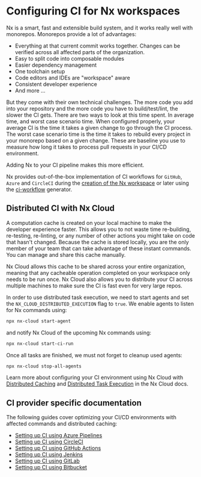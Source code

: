 # Configuring CI for Nx workspaces

Nx is a smart, fast and extensible build system, and it works really well with monorepos. Monorepos provide a lot of advantages:

- Everything at that current commit works together. Changes can be verified across all affected parts of the organization.
- Easy to split code into composable modules
- Easier dependency management
- One toolchain setup
- Code editors and IDEs are "workspace" aware
- Consistent developer experience
- And more ...

But they come with their own technical challenges. The more code you add into your repository and the more code you have to build/test/lint, the slower the CI gets. There are two ways to look at this time spent. In average time, and worst case scenario time. When configured properly, your average CI is the time it takes a given change to go through the CI process. The worst case scenario time is the time it takes to rebuild every project in your monorepo based on a given change. These are baseline you use to measure how long it takes to process pull requests in your CI/CD environment.

Adding Nx to your CI pipeline makes this more efficient.

Nx provides out-of-the-box implementation of CI workflows for `GitHub`, `Azure` and `CircleCI` during the [creation of the Nx workspace](/cli/create-nx-workspace#ci) or later using the [ci-workflow](/packages/workspace/generators/ci-workflow) generator.

<div class="nx-cloud-section">

## Distributed CI with Nx Cloud

A computation cache is created on your local machine to make the developer experience faster. This allows you to not waste time re-building, re-testing, re-linting, or any number of other actions you might take on code that hasn't changed. Because the cache is stored locally, you are the only member of your team that can take advantage of these instant commands. You can manage and share this cache manually.

Nx Cloud allows this cache to be shared across your entire organization, meaning that any cacheable operation completed on your workspace only needs to be run once. Nx Cloud also allows you to distribute your CI across multiple machines to make sure the CI is fast even for very large repos.

In order to use distributed task execution, we need to start agents and set the `NX_CLOUD_DISTRIBUTED_EXECUTION` flag to `true`.
We enable agents to listen for Nx commands using:

```bash
npx nx-cloud start-agent
```

and notify Nx Cloud of the upcoming Nx commands using:

```bash
npx nx-cloud start-ci-run
```

Once all tasks are finished, we must not forget to cleanup used agents:

```bash
npx nx-cloud stop-all-agents
```

Learn more about configuring your CI environment using Nx Cloud with [Distributed Caching](/nx-cloud/set-up/set-up-caching) and [Distributed Task Execution](/nx-cloud/set-up/set-up-dte) in the Nx Cloud docs.

</div>

## CI provider specific documentation

The following guides cover optimizing your CI/CD environments with affected commands and distributed caching:

- [Setting up CI using Azure Pipelines](ci/monorepo-ci-azure)
- [Setting up CI using CircleCI](ci/monorepo-ci-circle-ci)
- [Setting up CI using GitHub Actions](ci/monorepo-ci-github-actions)
- [Setting up CI using Jenkins](ci/monorepo-ci-jenkins)
- [Setting up CI using GitLab](ci/monorepo-ci-gitlab)
- [Setting up CI using Bitbucket](ci/monorepo-ci-bitbucket)
